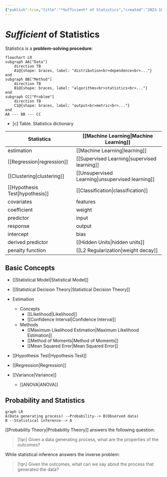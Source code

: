 ```yaml
---
{"publish":true,"title":"*Sufficient* of Statistics","created":"2023-10-17T21:41:50","modified":"2025-05-24T19:41:24","cssclasses":""}
---
```



# *Sufficient* of Statistics

Statistics is a **problem-solving procedure**:

```mermaid
flowchart LR
subgraph AA["Data"]
    direction TB
    A1@{shape: braces, label: "distribution<br>dependence<br>..."}
end
subgraph BB["Method"]
    direction TB
    B1@{shape: braces, label: "algorithms<br>statistics<br>..."}
end
subgraph CC["Problem"]
    direction TB
    C1@{shape: braces, label: "output<br>metric<br>..."}
end
AA --- BB --- CC
```

- [c] Table. Statistics dictionary

| Statistics                      | **[[Machine Learning\|Machine Learning]]**            |
| ------------------------------- | ----------------------------------- |
| estimation                      | [[Machine Learning\|learning]]      |
| [[Regression\|regression]]                  | [[Supervised Learning\|supervised learning]]             |
| [[Clustering\|clustering]]                  | [[Unsupervised Learning\|unsupervised learning]]           |
| [[Hypothesis Test\|hypothesis]] | [[Classification\|classification]]                  |
| covariates                      | features                            |
| coefficient                     | weight                              |
| predictor                       | input                               |
| response                        | output                              |
| intercept                       | bias                                |
| derived predictor               | [[Hidden Units\|hidden units]]                    |
| penalty function                | [[L2 Regularization\|weight decay]] |

## Basic Concepts

- [[Statistical Model\|Statistical Model]]
- [[Statistical Decision Theory\|Statistical Decision Theory]]

- Estimation
    - Concepts
        - [[Likelihood\|Likelihood]]
        - [[Confidence Interval\|Confidence Interval]]
    - Methods
        - [[Maximum Likelihood Estimation\|Maximum Likelihood Estimation]]
        - [[Method of Moments\|Method of Moments]]
        - [[Mean Squared Error\|Mean Squared Error]]
- [[Hypothesis Test\|Hypothesis Test]]
- [[Regression\|Regression]]
- [[Variance\|Variance]]
    - [[ANOVA\|ANOVA]]

## Probability and Statistics

```mermaid
graph LR
A(Data generating process) --Probability--> B(Observed data)
B --Statistical inference--> A
```

[[Probability Theory\|Probability Theory]] answers the following question:

> [!qn] Given a data generating process, what are the properties of the outcomes?

While statistical inference answers the inverse problem:

> [!qn] Given the outcomes, what can we say about the process that generated the data?
